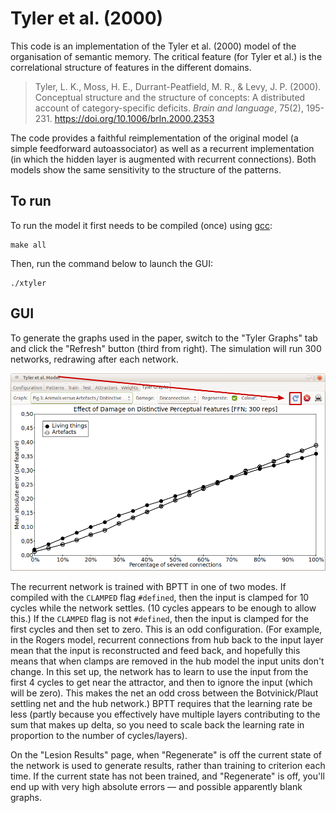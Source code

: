 # Tyler et al. (2000)
This code is an implementation of the Tyler et al. (2000) model of the
organisation of semantic memory. The critical feature (for Tyler et al.) is the
correlational structure of features in the different domains.

> Tyler, L. K., Moss, H. E., Durrant-Peatfield, M. R., & Levy, J. P. (2000).
> Conceptual structure and the structure of concepts: A distributed account of
> category-specific deficits. *Brain and language*, 75(2), 195-231.
> https://doi.org/10.1006/brln.2000.2353


The code provides a faithful reimplementation of the original model (a simple feedforward autoassociator) as well as a recurrent implementation (in which the hidden layer is augmented with recurrent connections). Both models show the same sensitivity to the structure of the patterns.


## To run
To run the model it first needs to be compiled (once) using [gcc](https://gcc.gnu.org):
```
make all
```

Then, run the command below to launch the GUI:
```
./xtyler
```

## GUI

To generate the graphs used in the paper, switch to the "Tyler Graphs" tab and click the "Refresh" button (third from right). The simulation will run 300 networks, redrawing after each network.

![Button highlighted in GUI](./img/t0.png)


The recurrent network is trained with BPTT in one of two modes. If compiled with
the ```CLAMPED``` flag ```#defined```, then the input is clamped for 10 cycles
while the network settles. (10 cycles appears to be enough to allow this.) If
the ```CLAMPED``` flag is not ```#defined```, then the input is clamped for the
first cycles and then set to zero. This is an odd configuration. (For example,
in the Rogers model, recurrent connections from hub back to the input layer mean
that the input is reconstructed and feed back, and hopefully this means that
when clamps are removed in the hub model the input units don't change. In this
set up, the network has to learn to use the input from the first 4 cycles to get
near the attractor, and then to ignore the input (which will be zero). This
makes the net an odd cross between the Botvinick/Plaut settling net and the hub
network.)  BPTT requires that the learning rate be less (partly because you
effectively have multiple layers contributing to the sum that makes up delta, so
you need to scale back the learning rate in proportion to the number of
cycles/layers).

On the "Lesion Results" page, when "Regenerate" is off the current state of the
network is used to generate results, rather than training to criterion each
time. If the current state has not been trained, and "Regenerate" is off, you'll
end up with very high absolute errors — and possible apparently blank graphs.
